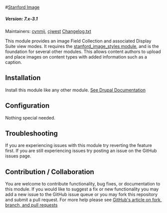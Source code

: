 #[Stanford Image](https://github.com/SU-SWS/stanford_image)
##### Version: 7.x-3.1

Maintainers: [cynmij](https://github.com/cynmij), [cjwest](https://github.com/cjwest)
[Changelog.txt](CHANGELOG.txt)

This module provides an image Field Collection and associated Display Suite view modes. It requires the [stanford_image_styles module](https://github.com/SU-SWS/stanford_image_styles), and is the foundation for several other modules. This allows content authors to upload and place images on content types with added information such as a caption.


Installation
---

Install this module like any other module. [See Drupal Documentation](https://drupal.org/documentation/install/modules-themes/modules-7)

Configuration
---

Nothing special needed.

Troubleshooting
---

If you are experiencing issues with this module try reverting the feature first. If you are still experiencing issues try posting an issue on the GitHub issues page.

Contribution / Collaboration
---

You are welcome to contribute functionality, bug fixes, or documentation to this module. If you would like to suggest a fix or new functionality you may add a new issue to the GitHub issue queue or you may fork this repository and submit a pull request. For more help please see [GitHub's article on fork, branch, and pull requests](https://help.github.com/articles/using-pull-requests)
